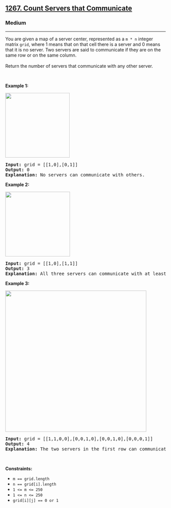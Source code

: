 <h2><a href="https://leetcode.com/problems/count-servers-that-communicate/">1267. Count Servers that Communicate</a></h2><h3>Medium</h3><hr><div style="user-select: auto;"><p style="user-select: auto;">You are given a map of a server center, represented as a <code style="user-select: auto;">m * n</code> integer matrix&nbsp;<code style="user-select: auto;">grid</code>, where 1 means that on that cell there is a server and 0 means that it is no server. Two servers are said to communicate if they are on the same row or on the same column.<br style="user-select: auto;">
<br style="user-select: auto;">
Return the number of servers&nbsp;that communicate with any other server.</p>

<p style="user-select: auto;">&nbsp;</p>
<p style="user-select: auto;"><strong style="user-select: auto;">Example 1:</strong></p>

<p style="user-select: auto;"><img alt="" src="https://assets.leetcode.com/uploads/2019/11/14/untitled-diagram-6.jpg" style="width: 202px; height: 203px; user-select: auto;"></p>

<pre style="user-select: auto;"><strong style="user-select: auto;">Input:</strong> grid = [[1,0],[0,1]]
<strong style="user-select: auto;">Output:</strong> 0
<b style="user-select: auto;">Explanation:</b>&nbsp;No servers can communicate with others.</pre>

<p style="user-select: auto;"><strong style="user-select: auto;">Example 2:</strong></p>

<p style="user-select: auto;"><strong style="user-select: auto;"><img alt="" src="https://assets.leetcode.com/uploads/2019/11/13/untitled-diagram-4.jpg" style="width: 203px; height: 203px; user-select: auto;"></strong></p>

<pre style="user-select: auto;"><strong style="user-select: auto;">Input:</strong> grid = [[1,0],[1,1]]
<strong style="user-select: auto;">Output:</strong> 3
<b style="user-select: auto;">Explanation:</b>&nbsp;All three servers can communicate with at least one other server.
</pre>

<p style="user-select: auto;"><strong style="user-select: auto;">Example 3:</strong></p>

<p style="user-select: auto;"><img alt="" src="https://assets.leetcode.com/uploads/2019/11/14/untitled-diagram-1-3.jpg" style="width: 443px; height: 443px; user-select: auto;"></p>

<pre style="user-select: auto;"><strong style="user-select: auto;">Input:</strong> grid = [[1,1,0,0],[0,0,1,0],[0,0,1,0],[0,0,0,1]]
<strong style="user-select: auto;">Output:</strong> 4
<b style="user-select: auto;">Explanation:</b>&nbsp;The two servers in the first row can communicate with each other. The two servers in the third column can communicate with each other. The server at right bottom corner can't communicate with any other server.
</pre>

<p style="user-select: auto;">&nbsp;</p>
<p style="user-select: auto;"><strong style="user-select: auto;">Constraints:</strong></p>

<ul style="user-select: auto;">
	<li style="user-select: auto;"><code style="user-select: auto;">m == grid.length</code></li>
	<li style="user-select: auto;"><code style="user-select: auto;">n == grid[i].length</code></li>
	<li style="user-select: auto;"><code style="user-select: auto;">1 &lt;= m &lt;= 250</code></li>
	<li style="user-select: auto;"><code style="user-select: auto;">1 &lt;= n &lt;= 250</code></li>
	<li style="user-select: auto;"><code style="user-select: auto;">grid[i][j] == 0 or 1</code></li>
</ul>
</div>